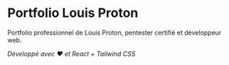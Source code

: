 # Portfolio Louis Proton

Portfolio professionnel de Louis Proton, pentester certifié et développeur web.



*Développé avec ❤️ et React + Tailwind CSS*
